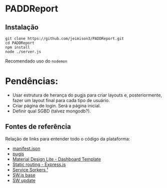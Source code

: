 # PADDReport

## Instalação
```shell
git clone https://github.com/jeimison3/PADDReport.git
cd PADDReport
npm install
node ./server.js
```
Recomendado uso do `nodemon`

# Pendências:
- Usar estrutura de herança do pugjs para criar layouts e, posteriormente, fazer um layout final para cada tipo de usuário.
- Criar página de login. Será a página inicial.
- Definir qual SGBD (talvez mongodb?).

## Fontes de referência
Relação de links para entender todo o código da plataforma:
- [manifest.json](https://app-manifest.firebaseapp.com/)
- [pugjs](https://pugjs.org/language/code.html)
- [Material Design Lite - Dashboard Template](https://getmdl.io/templates/dashboard/index.html)
- [Static routing - Express.js](https://expressjs.com/pt-br/starter/static-files.html)
- [Service Sorkers ¹](https://developers.google.com/web/fundamentals/primers/service-workers)
- [SW.js base](https://github.com/mdn/sw-test/blob/gh-pages/sw.js)
- [SW update](https://dev.to/oieduardorabelo/pwa-criar-notificacao-de-uma-nova-versao-esta-disponivel-1945)

